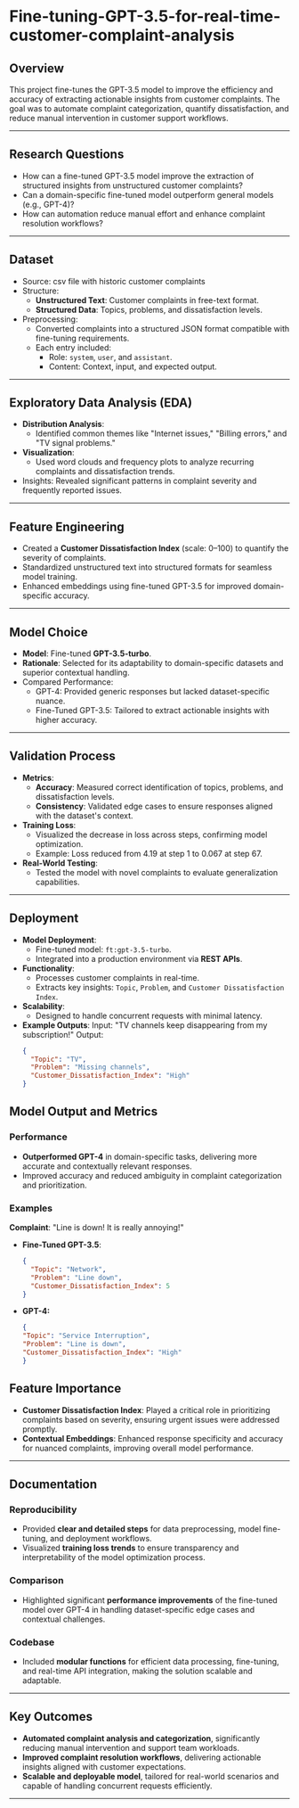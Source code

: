 # Fine-tuning-GPT-3.5-for-real-time-customer-complaint-analysis

## Overview
This project fine-tunes the GPT-3.5 model to improve the efficiency and accuracy of extracting actionable insights from customer complaints. The goal was to automate complaint categorization, quantify dissatisfaction, and reduce manual intervention in customer support workflows.

---

## Research Questions
- How can a fine-tuned GPT-3.5 model improve the extraction of structured insights from unstructured customer complaints?
- Can a domain-specific fine-tuned model outperform general models (e.g., GPT-4)?
- How can automation reduce manual effort and enhance complaint resolution workflows?

---

## Dataset
- Source: csv file with historic customer complaints
- Structure: 
  - **Unstructured Text**: Customer complaints in free-text format.
  - **Structured Data**: Topics, problems, and dissatisfaction levels.
- Preprocessing: 
  - Converted complaints into a structured JSON format compatible with fine-tuning requirements.
  - Each entry included:
    - Role: `system`, `user`, and `assistant`.
    - Content: Context, input, and expected output.

---

## Exploratory Data Analysis (EDA)
- **Distribution Analysis**:
  - Identified common themes like "Internet issues," "Billing errors," and "TV signal problems."
- **Visualization**:
  - Used word clouds and frequency plots to analyze recurring complaints and dissatisfaction trends.
- Insights: Revealed significant patterns in complaint severity and frequently reported issues.

---

## Feature Engineering
- Created a **Customer Dissatisfaction Index** (scale: 0–100) to quantify the severity of complaints.
- Standardized unstructured text into structured formats for seamless model training.
- Enhanced embeddings using fine-tuned GPT-3.5 for improved domain-specific accuracy.

---

## Model Choice
- **Model**: Fine-tuned **GPT-3.5-turbo**.
- **Rationale**: Selected for its adaptability to domain-specific datasets and superior contextual handling.
- Compared Performance:
  - GPT-4: Provided generic responses but lacked dataset-specific nuance.
  - Fine-Tuned GPT-3.5: Tailored to extract actionable insights with higher accuracy.

---

## Validation Process
- **Metrics**:
  - **Accuracy**: Measured correct identification of topics, problems, and dissatisfaction levels.
  - **Consistency**: Validated edge cases to ensure responses aligned with the dataset's context.
- **Training Loss**:
  - Visualized the decrease in loss across steps, confirming model optimization.
  - Example: Loss reduced from 4.19 at step 1 to 0.067 at step 67.
- **Real-World Testing**:
  - Tested the model with novel complaints to evaluate generalization capabilities.

---

## Deployment
- **Model Deployment**:
  - Fine-tuned model: `ft:gpt-3.5-turbo`.
  - Integrated into a production environment via **REST APIs**.
- **Functionality**:
  - Processes customer complaints in real-time.
  - Extracts key insights: `Topic`, `Problem`, and `Customer Dissatisfaction Index`.
- **Scalability**:
  - Designed to handle concurrent requests with minimal latency.
- **Example Outputs**:
  Input: "TV channels keep disappearing from my subscription!"
  Output:
  ```json
  {
    "Topic": "TV",
    "Problem": "Missing channels",
    "Customer_Dissatisfaction_Index": "High"
  }

## Model Output and Metrics
### Performance
- **Outperformed GPT-4** in domain-specific tasks, delivering more accurate and contextually relevant responses.
- Improved accuracy and reduced ambiguity in complaint categorization and prioritization.

### Examples
**Complaint**: "Line is down! It is really annoying!"  
- **Fine-Tuned GPT-3.5**:  
  ```json
  {
    "Topic": "Network",
    "Problem": "Line down",
    "Customer_Dissatisfaction_Index": 5
  }
- **GPT-4:**
  ```json
  {
  "Topic": "Service Interruption",
  "Problem": "Line is down",
  "Customer_Dissatisfaction_Index": "High"
  }

## Feature Importance
- **Customer Dissatisfaction Index**: Played a critical role in prioritizing complaints based on severity, ensuring urgent issues were addressed promptly.  
- **Contextual Embeddings**: Enhanced response specificity and accuracy for nuanced complaints, improving overall model performance.

---

## Documentation

### Reproducibility
- Provided **clear and detailed steps** for data preprocessing, model fine-tuning, and deployment workflows.  
- Visualized **training loss trends** to ensure transparency and interpretability of the model optimization process.

### Comparison
- Highlighted significant **performance improvements** of the fine-tuned model over GPT-4 in handling dataset-specific edge cases and contextual challenges.

### Codebase
- Included **modular functions** for efficient data processing, fine-tuning, and real-time API integration, making the solution scalable and adaptable.

---

## Key Outcomes
- **Automated complaint analysis and categorization**, significantly reducing manual intervention and support team workloads.  
- **Improved complaint resolution workflows**, delivering actionable insights aligned with customer expectations.  
- **Scalable and deployable model**, tailored for real-world scenarios and capable of handling concurrent requests efficiently.

---

